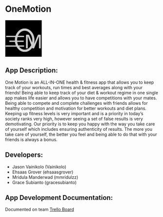 # OneMotion

![OneMotion Logo](https://github.com/One-Motion/OneMotion/blob/master/OneMotion/OneMotion/Assets.xcassets/OM-Logo.imageset/OM-Logo.png)

## App Description:
One Motion is an ALL-IN-ONE health & fitness app that allows you to keep track of your workouts, run
times and best averages along with your friends! Being able to keep track of your diet & workout
regime in one single app makes life easier and allows you to have competitions with your mates.
Being able to compete and complete challenges with friends allows for healthy competition and
motivation for better workouts and diet plans. Keeping up fitness levels is very important and is a
priority in today’s society ranks very high, however seeing a set of false results is very demotivating.
Our priority is to keep you happy with the way you take care of yourself which includes ensuring
authenticity of results. The more you take care of yourself, the better you feel and being able to do
that with your friends is always a bonus.

## Developers:
- Jason Vainikolo (Vainikolo)
- Ehsaas Grover (ehsaasgrover)
- Mridula Manderwad (mmridulzz)
- Grace Subianto (gracesubianto)

## App Development Documentation:
Documented on team [Trello Board](https://trello.com/b/qtVn1tO8/2020s1e10onemotion)
